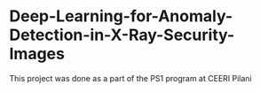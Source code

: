 # Deep-Learning-for-Anomaly-Detection-in-X-Ray-Security-Images
This project was done as a part of the PS1 program at CEERI Pilani
